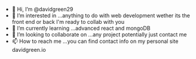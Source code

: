- 👋 Hi, I’m @davidgreen29
- 👀 I’m interested in ...anything to do with web development wether its the front end or back I'm ready to collab with you 
- 🌱 I’m currently learning ...advanced react and mongoDB
- 💞️ I’m looking to collaborate on ...any project potentially just contact me
- 📫 How to reach me ...you can find contact info on my personal site davidgreen.io

<!---
davidgreen29/davidgreen29 is a ✨ special ✨ repository because its `README.md` (this file) appears on your GitHub profile.
You can click the Preview link to take a look at your changes.
--->
